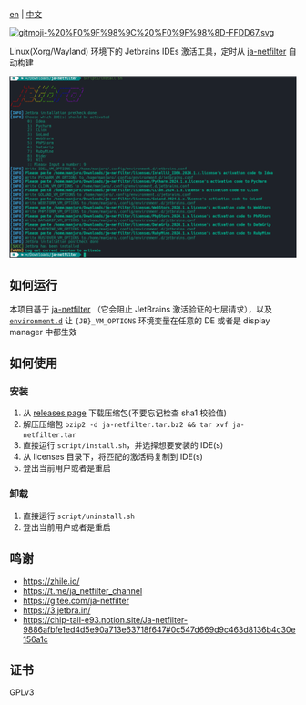 [en](https://github.com/dhay3/ja-netfilter/blob/main/README.md) | [中文](https://github.com/dhay3/ja-netfilter/blob/main/docs/README-zh_cn.md)

[![gitmoji-%20%F0%9F%98%9C%20%F0%9F%98%8D-FFDD67.svg](https://img.shields.io/badge/gitmoji-%20😜%20😍-FFDD67.svg?style=flat-square)](https://gitmoji.dev)

Linux(Xorg/Wayland) 环境下的 Jetbrains IDEs 激活工具，定时从 [ja-netfilter](https://gitee.com/ja-netfilter) 自动构建

![image](https://raw.githubusercontent.com/dhay3/ja-netfilter/refs/heads/main/assests/2024-10-22_15-10-59.png)

## 如何运行

本项目基于 
[ja-netfilter](https://gitee.com/ja-netfilter)
（它会阻止 JetBrains 激活验证的七层请求），以及
[`environment.d`](https://www.freedesktop.org/software/systemd/man/latest/environment.d.html)
让 `{JB}_VM_OPTIONS` 环境变量在任意的 DE 或者是 display manager 中都生效

## 如何使用

### 安装

1. 从 [releases page](https://github.com/dhay3/ja-netfilter/releases) 下载压缩包(不要忘记检查 sha1 校验值)
2. 解压压缩包 `bzip2 -d ja-netfilter.tar.bz2 && tar xvf ja-netfilter.tar`
3. 直接运行 `script/install.sh`，并选择想要安装的 IDE(s)
4. 从 licenses 目录下，将匹配的激活码复制到 IDE(s)
5. 登出当前用户或者是重启

### 卸载

1. 直接运行 `script/uninstall.sh`
2. 登出当前用户或者是重启

## 鸣谢

- https://zhile.io/
- https://t.me/ja_netfilter_channel
- https://gitee.com/ja-netfilter
- https://3.jetbra.in/
- https://chip-tail-e93.notion.site/Ja-netfilter-9886afbfe1ed4d5e90a713e63718f647#0c547d669d9c463d8136b4c30e156a1c

## 证书

GPLv3
